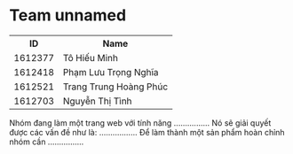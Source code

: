 # Team unnamed

<table id="t01">
  <tr>
    <th>ID</th>
    <th>Name</th> 
  </tr>
  <tr>
    <td>1612377</td>
    <td>Tô Hiếu Minh</td>
  </tr>
  <tr>
    <td>1612418</td>
    <td>Phạm Lưu Trọng Nghĩa</td>
  </tr>
  <tr>
    <td>1612521</td>
    <td>Trang Trung Hoàng Phúc</td>
  </tr>
	 <tr>
    <td>1612703</td>
    <td>Nguyễn Thị Tình</td>
  </tr>
</table>
</b> Nhóm đang làm một trang web với tính năng ................ </b>
</b> Nó sẽ giải quyết được các vấn đề như là: .................</b>
</b> Để làm thành một sản phẩm hoàn chỉnh nhóm cần ................</b>
